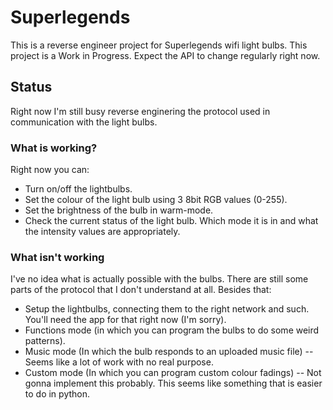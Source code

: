 Superlegends
============
This is a reverse engineer project for Superlegends wifi light bulbs. This project is a Work in Progress. Expect the API to change regularly right now.

Status
------
Right now I'm still busy reverse enginering the protocol used in communication with the light bulbs.

### What is working? ###
Right now you can:
- Turn on/off the lightbulbs.
- Set the colour of the light bulb using 3 8bit RGB values (0-255).
- Set the brightness of the bulb in warm-mode.
- Check the current status of the light bulb. Which mode it is in and what the intensity values are appropriately.

### What isn't working ###
I've no idea what is actually possible with the bulbs. There are still some parts of the protocol that I don't understand at all.
Besides that:
- Setup the lightbulbs, connecting them to the right network and such. You'll need the app for that right now (I'm sorry).
- Functions mode (in which you can program the bulbs to do some weird patterns).
- Music mode (In which the bulb responds to an uploaded music file) -- Seems like a lot of work with no real purpose.
- Custom mode (In which you can program custom colour fadings) -- Not gonna implement this probably. This seems like something that is easier to do in python.
